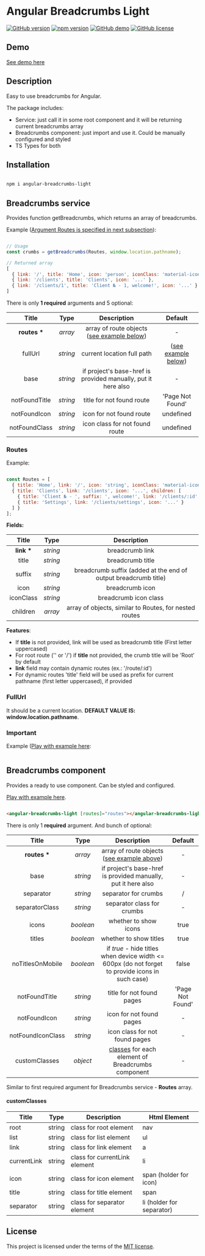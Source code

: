 # Angular Breadcrumbs Light

[![GitHub version](https://img.shields.io/badge/version-1.1.4-yellow.svg)](https://github.com/mopcweb/angular-breadcrumbs-light/releases) [![npm version](https://img.shields.io/npm/v/angular-breadcrumbs-light.svg)](https://www.npmjs.com/package/angular-breadcrumbs-light) [![GitHub demo](https://img.shields.io/badge/demo-available-green.svg)](https://mopcweb.github.io/angular-breadcrumbs-light) [![GitHub license](https://img.shields.io/badge/license-MIT-blue.svg)](https://github.com/mopcweb/angular-breadcrumbs-light/blob/master/LICENSE)

## Demo

[See demo here](https://mopcweb.github.io/angular-breadcrumbs-light)

## Description

Easy to use breadcrumbs for Angular.

The package includes:

 - Service: just call it in some root component and it will be returning current breadcrumbs array
 - Breadcrumbs component: just import and use it. Could be manually configured and styled
 - TS Types for both

## Installation

```bash

npm i angular-breadcrumbs-light

```

## Breadcrumbs service

Provides function getBreadcrumbs, which returns an array of breadcrumbs.

Example ([Argument Routes is specified in next subsection](#routes)):

```js

// Usage
const crumbs = getBreadcrumbs(Routes, window.location.pathname);

// Returned array
[
  { link: '/', title: 'Home', icon: 'person', iconClass: 'material-icons' },
  { link: '/clients', title: 'Clients', icon: '...' },
  { link: '/clients/1', title: 'Client № - 1, welcome!', icon: '...' }
]

```

There is only __1 required__ arguments and 5 optional:

| Title         | Type     | Description                                | Default              |
| :-----:       | :------: | :----------------------------------------: | :------------------: |
| __routes *__  | _array_  | array of route objects ([see example below](#routes)) | -         |
| fullUrl       | _string_ | current location full path     | ([see example below](#fullurl))  |
| base          | _string_ | if project's base-href is provided manually, put it here also | - |
| notFoundTitle | _string_ | title for not found route                  | 'Page Not Found'     |
| notFoundIcon  | _string_ | icon for not found route                   | undefined            |
| notFoundClass | _string_ | icon class for not found route             | undefined            |

### Routes

Example:

  ```js

  const Routes = [
    { title: 'Home', link: '/', icon: 'string', iconClass: 'material-icons' },
    { title: 'Clients', link: '/clients', icon: '...', children: [
      { title: 'Client № - ', suffix: ', welcome!', link: '/clients/:id', icon: '...' },
      { title: 'Settings', link: '/clients/settings', icon: '...' }
    ] }
  ];

  ```

__Fields:__

| Title       | Type     | Description                                                       |
| :---------: | :------: | :---------------------------------------------------------------: |
| __link *__  | _string_ | breadcrumb link                                                   |
| title       | _string_ | breadcrumb title                                                  |
| suffix      | _string_ | breadcrumb suffix (added at the end of output breadcrumb title)   |
| icon        | _string_    | breadcrumb icon                                                |
| iconClass   | _string_    | breadcrumb icon class                                          |
| children    | _array_  | array of objects, similar to Routes, for nested routes            |

__Features__:

 - If __title__ is not provided, link will be used as breadcrumb title (First letter uppercased)
 - For root route ('' or '/') if __title__ not provided, the crumb title will be 'Root' by default
 - __link__ field may contain dynamic routes (ex.: '/route/:id')
 - For dynamic routes 'title' field will be used as prefix for current pathname (first letter uppercased), if provided

### FullUrl

  It should be a current location.  __DEFAULT VALUE IS:  window.location.pathname__.

### Important

Example ([Play with example here](https://stackblitz.com/edit/angular-breadcrumbs-light-custom-crumbs?embed=1&file=src/app/app.component.ts):

```js

```

## Breadcrumbs component

Provides a ready to use component. Can be styled and configured.

[Play with example here](https://stackblitz.com/edit/angular-breadcrumbs-light?embed=1&file=src/app/app.component.ts).

```html

<angular-breadcrumbs-light [routes]="routes"></angular-breadcrumbs-light>

```

There is only 1 __required__ argument. And bunch of optional:

| Title             | Type      | Description                                          | Default    |
| :---------------: | :-------: | :-----------------------------------------------:    | :--------: |
| __routes *__      | _array_   | array of route objects ([see example above](#routes))| -          |
| base              | _string_  | if project's base-href is provided manually, put it here also | - |
| separator         | _string_  | separator for crumbs                                 | /          |
| separatorClass    | _string_  | separator class for crumbs                           | -          |
| icons             | _boolean_ | whether to show icons                                | true       |
| titles            | _boolean_ | whether to show titles                               | true       |
| noTitlesOnMobile  | _boolean_ | if _true_ - hide titles when device width <= 600px (do not forget to provide icons in such case)| false |
| notFoundTitle     | _string_  | title for not found pages                      | 'Page Not Found' |
| notFoundIcon      | _string_  | icon for not found pages                             | -          |
| notFoundIconClass | _string_  | icon class for not found pages                       | -          |
| customClasses     | _object_  | [classes](#customclasses) for each element of Breadcrumbs component | - |

Similar to first required argument for Breadcrumbs service - __Routes__ array.

#### customClasses

| Title       | Type    | Description                   | Html Element              |
| ----------- | ------- | ----------------------------- | ------------------------- |
| root        | string  | class for root element        | nav 	                    |
| list        | string  | class for list element        | ul 		                |
| link        | string  | class for link element        | a 	                    |
| currentLink | string  | class for currentLink element | li   	                    |
| icon        | string  | class for icon element        | span (holder for icon)    |
| title       | string  | class for title element       | span 	                    |
| separator   | string  | class for separator element   | li (holder for separator) |

## License

This project is licensed under the terms of the [MIT license](https://github.com/mopcweb/angular-breadcrumbs-light/blob/master/LICENSE).
